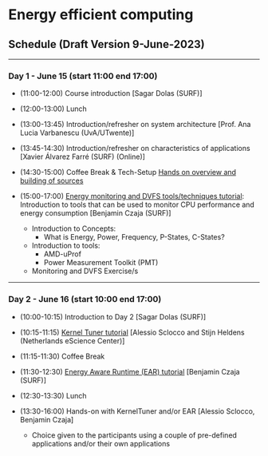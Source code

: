 # Energy efficient computing

## Schedule (Draft Version 9-June-2023)
---
### Day 1  - June 15 (start 11:00 end 17:00)
- (11:00-12:00) Course introduction [Sagar Dolas (SURF)]

- (12:00-13:00) Lunch
- (13:00-13:45) Introduction/refresher on system architecture [Prof. Ana Lucia Varbanescu (UvA/UTwente)]

- (13:45-14:30) Introduction/refresher on characteristics of applications [Xavier Álvarez Farré (SURF) (Online)]

- (14:30-15:00) Coffee Break & Tech-Setup [Hands on overview and building of sources](hands-on/README.md)

- (15:00-17:00) [Energy monitoring and DVFS tools/techniques tutorial](hands-on/monitoring/README.md): Introduction to tools that can be used to monitor CPU performance and energy consumption [Benjamin Czaja (SURF)]
    - Introduction to Concepts:
        - What is Energy, Power, Frequency, P-States, C-States?
    - Introduction to tools:
        - AMD-uProf
        - Power Measurement Toolkit (PMT)
    - Monitoring and DVFS Exercise/s
---
### Day 2  - June 16 (start 10:00 end 17:00)

- (10:00-10:15) Introduction to Day 2 [Sagar Dolas (SURF)]

- (10:15-11:15) [Kernel Tuner tutorial](https://github.com/KernelTuner/kernel_tuner) [Alessio Sclocco and Stijn Heldens (Netherlands eScience Center)]

- (11:15-11:30) Coffee Break

- (11:30-12:30) [Energy Aware Runtime (EAR) tutorial](hands-on/EAR/README.md) [Benjamin Czaja (SURF)]

- (12:30-13:30) Lunch

- (13:30-16:00) Hands-on with KernelTuner and/or EAR [Alessio Sclocco, Benjamin Czaja]
    - Choice given to the participants using a couple of pre-defined applications and/or their own applications

